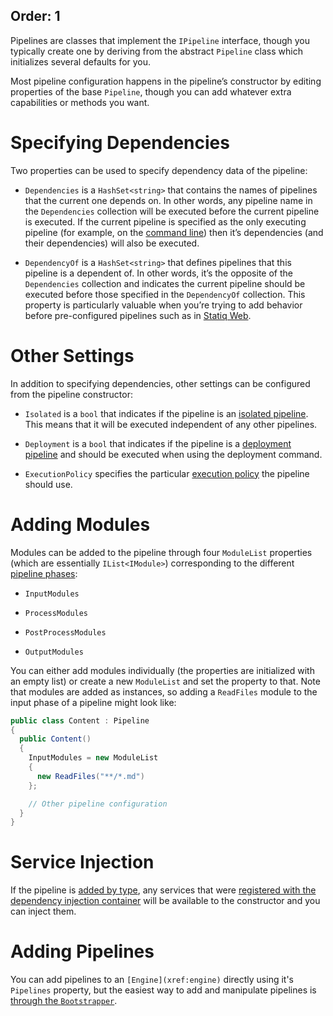 Order: 1
---
Pipelines are classes that implement the `IPipeline` interface, though you typically create one by deriving from the abstract `Pipeline` class which initializes several defaults for you.

Most pipeline configuration happens in the pipeline’s constructor by editing properties of the base `Pipeline`, though you can add whatever extra capabilities or methods you want.

# Specifying Dependencies

Two properties can be used to specify dependency data of the pipeline:

- `Dependencies` is a `HashSet<string>` that contains the names of pipelines that the current one depends on. In other words, any pipeline name in the `Dependencies` collection will be executed before the current pipeline is executed. If the current pipeline is specified as the only executing pipeline (for example, on the [command line](xref:command-line-interface)) then it’s dependencies (and their dependencies) will also be executed.

- `DependencyOf` is a `HashSet<string>` that defines pipelines that this pipeline is a dependent of. In other words, it’s the opposite of the `Dependencies` collection and indicates the current pipeline should be executed before those specified in the `DependencyOf` collection. This property is particularly valuable when you’re trying to add behavior before pre-configured pipelines such as in [Statiq Web](/web).

# Other Settings

In addition to specifying dependencies, other settings can be configured from the pipeline constructor:

- `Isolated` is a `bool` that indicates if the pipeline is an [isolated pipeline](xref:pipelines-and-modules#isolated). This means that it will be executed independent of any other pipelines.

- `Deployment` is a `bool` that indicates if the pipeline is a [deployment pipeline](xref:pipelines-and-modules#deployment) and should be executed when using the deployment command.

- `ExecutionPolicy` specifies the particular [execution policy](xref:pipelines-and-modules#execution-policy) the pipeline should use.

# Adding Modules

Modules can be added to the pipeline through four `ModuleList` properties (which are essentially `IList<IModule>`) corresponding to the different [pipeline phases](xref:pipelines-and-modules#phases):

- `InputModules`

- `ProcessModules`

- `PostProcessModules`

- `OutputModules`

You can either add modules individually (the properties are initialized with an empty list) or create a new `ModuleList` and set the property to that. Note that modules are added as instances, so adding a `ReadFiles` module to the input phase of a pipeline might look like:

```csharp
public class Content : Pipeline
{
  public Content()
  {
    InputModules = new ModuleList
    {
      new ReadFiles("**/*.md")
    };

    // Other pipeline configuration
  }
}
```

# Service Injection

If the pipeline is [added by type](xref:adding-pipelines), any services that were [registered with the dependency injection container](xref:registering-services) will be available to the constructor and you can inject them.

# Adding Pipelines

You can add pipelines to an `[Engine](xref:engine)` directly using it's `Pipelines` property, but the easiest way to add and manipulate pipelines is [through the `Bootstrapper`](xref:adding-pipelines).